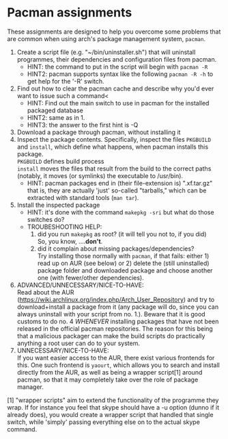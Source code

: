 Pacman assignments
==================
These assignments are designed to help you overcome some problems that are
common when using arch's package management system, `pacman`.


1. Create a script file (e.g. "~/bin/uninstaller.sh") that will
   uninstall programmes, their dependencies and configuration files
   from pacman.
   * HINT:  the command to put in the script will begin with `pacman -R`
   * HINT2: pacman supports syntax like the following `pacman -R -h` to get
            help for the '-R' switch.
2. Find out how to clear the pacman cache and describe why you'd ever want to
   issue such a command<
   * HINT: Find out the main switch to use in pacman for the installed packaged database
   * HINT2: same as in 1.
   * HINT3: the answer to the first hint is -Q
3. Download a package through pacman, without installing it
4. Inspect the package contents. Specifically, inspect the files `PKGBUILD` and
   `install`, which define what happens, when pacman installs this package.<br/>
   `PKGBUILD` defines build process<br/>
   `install` moves the files that result from the build to the correct paths
   (notably, it moves (or symlinks) the executable to /usr/bin).
   * HINT: pacman packages end in (their file-extension is) ".xf.tar.gz" that is,
         they are actually 'just' so-called "tarballs," which can be extracted
         with standard tools (`man tar`).
5. Install the inspected package
   * HINT: it's done with the command `makepkg -sri` but what do those switches
     do?
   * TROUBESHOOTING HELP:
     1. did you run `makepkg` as root? (it will tell you not to, if you did)<br/>
        So, you know, ....__don't__.
     2. did it complain about missing packages/dependencies?<br/>
        Try installing those normally with `pacman`, if that fails: either 1)
        read up on AUR (see below) or 2) delete the (still uninstalled) package
        folder and downloaded package and choose another one (with fewer/other
        dependencies).
6. ADVANCED/UNNECESSARY/NICE-TO-HAVE:<br/>
   Read about the AUR (https://wiki.archlinux.org/index.php/Arch_User_Repository)
   and try to download+install a package from it (any package will do, since
   you can always uninstall with your script from no. 1.).
   Beware that it is good customs to do no. 4 _WHENEVER_ installing packages
   that have not been released in the official pacman repositories.
   The reason for this being that a malicious packager can make the
   build scripts do practically anything a root user can do to your system.
7. UNNECESSARY/NICE-TO-HAVE:<br/>
   If you want easier access to the AUR, there exist various frontends
   for this. One such frontend is `yaourt`, which allows you to search
   and install directly from the AUR, as well as being a wrapper script[1]
   around pacman, so that it may completely take over the role of package manager.

[1] "wrapper scripts" aim to extend the functionality of the programme
they wrap. If for instance you feel that skype should have a -u option
(dunno if it already does), you would create a wrapper script that handled
that single switch, while 'simply' passing everything else on to the actual skype command.
